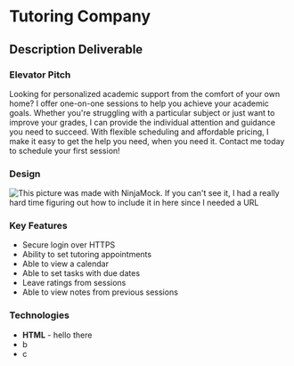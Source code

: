 # Tutoring Company
## Description Deliverable
### Elevator Pitch
Looking for personalized academic support from the comfort of your own home? I offer one-on-one sessions to help you achieve your academic goals. Whether you're struggling with a particular subject or just want to improve your grades, I can provide the individual attention and guidance you need to succeed. With flexible scheduling and affordable pricing, I make it easy to get the help you need, when you need it. Contact me today to schedule your first session!
### Design
<picture>
  <source media="(prefers-color-scheme: dark)" srcset="description.png">
  <img alt="This picture was made with NinjaMock. If you can't see it, I had a really hard time figuring out how to include it in here since I needed a URL" src="desciption.png">
</picture>

### Key Features
- Secure login over HTTPS
- Ability to set tutoring appointments
- Able to view a calendar
- Able to set tasks with due dates
- Leave ratings from sessions
- Able to view notes from previous sessions
### Technologies
- **HTML** - hello there
- b
- c